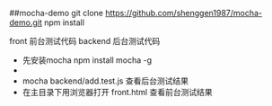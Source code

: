 ##mocha-demo
git clone https://github.com/shenggen1987/mocha-demo.git
npm install 


front 前台测试代码
backend 后台测试代码


* 先安装mocha    npm install mocha -g
* 
* mocha backend/add.test.js    查看后台测试结果
* 在主目录下用浏览器打开 front.html 查看前台测试结果
